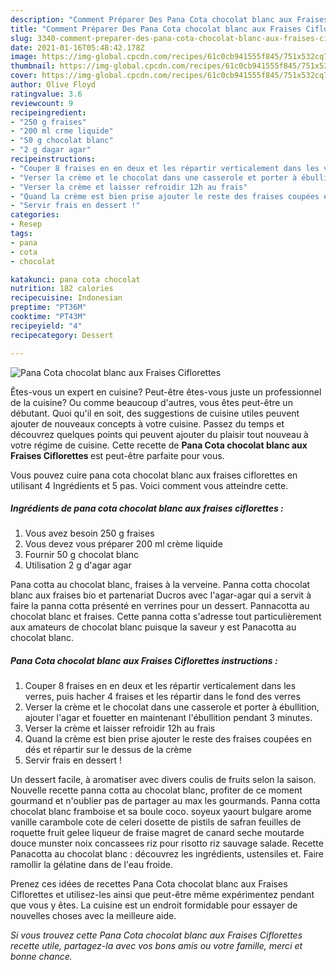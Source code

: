 ```yaml
---
description: "Comment Préparer Des Pana Cota chocolat blanc aux Fraises Ciflorettes"
title: "Comment Préparer Des Pana Cota chocolat blanc aux Fraises Ciflorettes"
slug: 3340-comment-preparer-des-pana-cota-chocolat-blanc-aux-fraises-ciflorettes
date: 2021-01-16T05:48:42.178Z
image: https://img-global.cpcdn.com/recipes/61c0cb941555f845/751x532cq70/pana-cota-chocolat-blanc-aux-fraises-ciflorettes-photo-principale-de-la-recette.jpg
thumbnail: https://img-global.cpcdn.com/recipes/61c0cb941555f845/751x532cq70/pana-cota-chocolat-blanc-aux-fraises-ciflorettes-photo-principale-de-la-recette.jpg
cover: https://img-global.cpcdn.com/recipes/61c0cb941555f845/751x532cq70/pana-cota-chocolat-blanc-aux-fraises-ciflorettes-photo-principale-de-la-recette.jpg
author: Olive Floyd
ratingvalue: 3.6
reviewcount: 9
recipeingredient:
- "250 g fraises"
- "200 ml crme liquide"
- "50 g chocolat blanc"
- "2 g dagar agar"
recipeinstructions:
- "Couper 8 fraises en en deux et les répartir verticalement dans les verres, puis hacher 4 fraises et les répartir dans le fond des verres"
- "Verser la crème et le chocolat dans une casserole et porter à ébullition, ajouter l&#39;agar et fouetter en maintenant l&#39;ébullition pendant 3 minutes."
- "Verser la crème et laisser refroidir 12h au frais"
- "Quand la crème est bien prise ajouter le reste des fraises coupées en dés et répartir sur le dessus de la crème"
- "Servir frais en dessert !"
categories:
- Resep
tags:
- pana
- cota
- chocolat

katakunci: pana cota chocolat 
nutrition: 182 calories
recipecuisine: Indonesian
preptime: "PT36M"
cooktime: "PT43M"
recipeyield: "4"
recipecategory: Dessert

---
```



![Pana Cota chocolat blanc aux Fraises Ciflorettes](https://img-global.cpcdn.com/recipes/61c0cb941555f845/751x532cq70/pana-cota-chocolat-blanc-aux-fraises-ciflorettes-photo-principale-de-la-recette.jpg)

Êtes-vous un expert en cuisine? Peut-être êtes-vous juste un professionnel de la cuisine? Ou comme beaucoup d'autres, vous êtes peut-être un débutant. Quoi qu'il en soit, des suggestions de cuisine utiles peuvent ajouter de nouveaux concepts à votre cuisine. Passez du temps et découvrez quelques points qui peuvent ajouter du plaisir tout nouveau à votre régime de cuisine. Cette recette de <strong> Pana Cota chocolat blanc aux Fraises Ciflorettes </strong> est peut-être parfaite pour vous.

<!--inarticleads1-->

Vous pouvez cuire pana cota chocolat blanc aux fraises ciflorettes en utilisant 4 Ingrédients et 5 pas. Voici comment vous atteindre cette.

##### Ingrédients de pana cota chocolat blanc aux fraises ciflorettes :

1. Vous avez besoin 250 g fraises
1. Vous devez vous préparer 200 ml crème liquide
1. Fournir 50 g chocolat blanc
1. Utilisation 2 g d&#39;agar agar


Pana cotta au chocolat blanc, fraises à la verveine. Panna cotta chocolat blanc aux fraises bio et partenariat Ducros avec l&#39;agar-agar qui a servit à faire la panna cotta présenté en verrines pour un dessert. Pannacotta au chocolat blanc et fraises. Cette panna cotta s&#39;adresse tout particulièrement aux amateurs de chocolat blanc puisque la saveur y est Panacotta au chocolat blanc. 

<!--inarticleads2-->

##### Pana Cota chocolat blanc aux Fraises Ciflorettes instructions :

1. Couper 8 fraises en en deux et les répartir verticalement dans les verres, puis hacher 4 fraises et les répartir dans le fond des verres
1. Verser la crème et le chocolat dans une casserole et porter à ébullition, ajouter l&#39;agar et fouetter en maintenant l&#39;ébullition pendant 3 minutes.
1. Verser la crème et laisser refroidir 12h au frais
1. Quand la crème est bien prise ajouter le reste des fraises coupées en dés et répartir sur le dessus de la crème
1. Servir frais en dessert !


Un dessert facile, à aromatiser avec divers coulis de fruits selon la saison. Nouvelle recette panna cotta au chocolat blanc, profiter de ce moment gourmand et n&#39;oublier pas de partager au max les gourmands. Panna cotta chocolat blanc framboise et sa boule coco. soyeux yaourt bulgare arome vanille carambole cote de celeri dosette de pistils de safran feuilles de roquette fruit gelee liqueur de fraise magret de canard seche moutarde douce munster noix concassees riz pour risotto riz sauvage salade. Recette Panacotta au chocolat blanc : découvrez les ingrédients, ustensiles et. Faire ramollir la gélatine dans de l&#39;eau froide. 

<!--inarticleads1-->

<p>
Prenez ces idées de recettes Pana Cota chocolat blanc aux Fraises Ciflorettes et utilisez-les ainsi que peut-être même expérimentez pendant que vous y êtes. La cuisine est un endroit formidable pour essayer de nouvelles choses avec la meilleure aide.
</p>

<p>
<i>Si vous trouvez cette Pana Cota chocolat blanc aux Fraises Ciflorettes recette utile, partagez-la avec vos bons amis ou votre famille, merci et bonne chance.</i>
</p>
